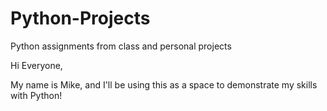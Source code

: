 # Python-Projects
Python assignments from class and personal projects

Hi Everyone,

My name is Mike, and I'll be using this as a space to demonstrate my skills with Python!
